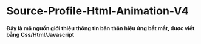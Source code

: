 # Source-Profile-Html-Animation-V4
<h4>Đây là mã nguồn giới thiệu thông tin bản thân hiệu ứng bắt mắt, được viết bằng Css/Html/Javascript</h4>
